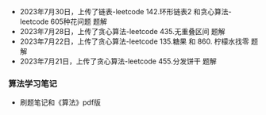 + 2023年7月30日，上传了链表-leetcode 142.环形链表2 和贪心算法-leetcode 605种花问题 题解
+ 2023年7月28日，上传了贪心算法-leetcode 435.无重叠区间 题解
+ 2023年7月22日，上传了贪心算法-leetcode 135.糖果 和 860. 柠檬水找零 题解
+ 2023年7月21日，上传了贪心算法-leetcode 455.分发饼干 题解

### 算法学习笔记

+ 刷题笔记和《算法》pdf版
